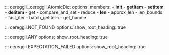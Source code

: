 ::: cereggii._cereggii.AtomicDict
    options:
        members:
            - __init__
            - __getitem__
            - __setitem__
            - __delitem__
            - get
            - compare_and_set
            - reduce
            - __len__
            - approx_len
            - len_bounds
            - fast_iter
            - batch_getitem 
            - get_handle

::: cereggii.NOT_FOUND
    options:
        show_root_heading: true

::: cereggii.ANY
    options:
        show_root_heading: true

::: cereggii.EXPECTATION_FAILED
    options:
        show_root_heading: true
